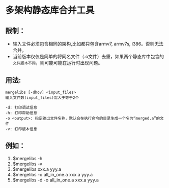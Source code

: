 # 多架构静态库合并工具

## 限制：
+ 输入文件必须包含相同的架构,比如都只包含armv7, armv7s, i386。否则无法合并。
+ 当前版本仅仅是简单的将同名文件（.o文件）去重，如果两个静态库中包含的`文件版本不同`，则可能可能在运行时出现问题。

## 用法:
    mergelibs [-dhov] <input_files>
    输入文件数(input_files)需大于等于2个

    -d: 打印调试信息
    -h: 打印帮助信息
    -o <output>: 指定输出文件名称，默认会在执行命令的目录生成一个名为“merged.a”的文件
    -v: 打印版本信息

## 例如：
 1. $mergelibs -h
 2. $mergelibs -v
 3. $mergelibs xxx.a yyy.a
 4. $mergelibs -o all_in_one.a xxx.a yyy.a
 5. $mergelibs -d -o all_in_one.a xxx.a yyy.a